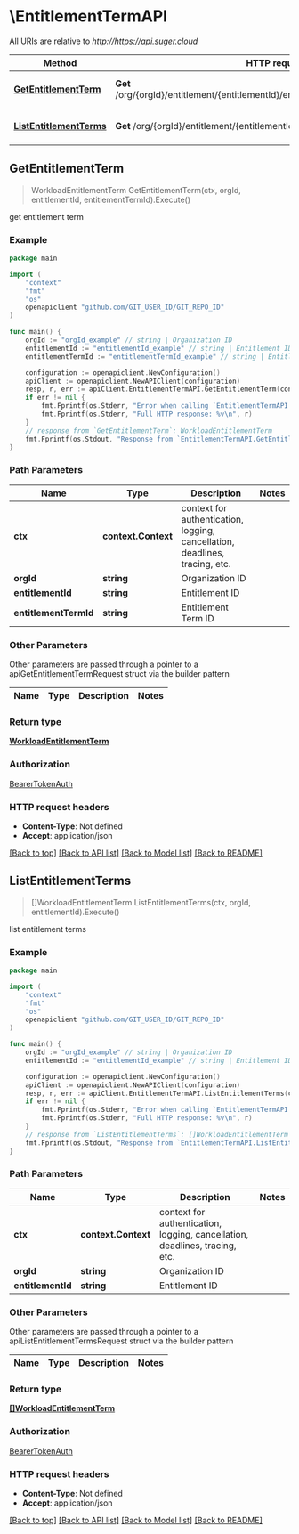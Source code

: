 # \EntitlementTermAPI

All URIs are relative to *http://https://api.suger.cloud*

Method | HTTP request | Description
------------- | ------------- | -------------
[**GetEntitlementTerm**](EntitlementTermAPI.md#GetEntitlementTerm) | **Get** /org/{orgId}/entitlement/{entitlementId}/entitlementTerm/{entitlementTermId} | get entitlement term
[**ListEntitlementTerms**](EntitlementTermAPI.md#ListEntitlementTerms) | **Get** /org/{orgId}/entitlement/{entitlementId}/entitlementTerm | list entitlement terms



## GetEntitlementTerm

> WorkloadEntitlementTerm GetEntitlementTerm(ctx, orgId, entitlementId, entitlementTermId).Execute()

get entitlement term



### Example

```go
package main

import (
    "context"
    "fmt"
    "os"
    openapiclient "github.com/GIT_USER_ID/GIT_REPO_ID"
)

func main() {
    orgId := "orgId_example" // string | Organization ID
    entitlementId := "entitlementId_example" // string | Entitlement ID
    entitlementTermId := "entitlementTermId_example" // string | Entitlement Term ID

    configuration := openapiclient.NewConfiguration()
    apiClient := openapiclient.NewAPIClient(configuration)
    resp, r, err := apiClient.EntitlementTermAPI.GetEntitlementTerm(context.Background(), orgId, entitlementId, entitlementTermId).Execute()
    if err != nil {
        fmt.Fprintf(os.Stderr, "Error when calling `EntitlementTermAPI.GetEntitlementTerm``: %v\n", err)
        fmt.Fprintf(os.Stderr, "Full HTTP response: %v\n", r)
    }
    // response from `GetEntitlementTerm`: WorkloadEntitlementTerm
    fmt.Fprintf(os.Stdout, "Response from `EntitlementTermAPI.GetEntitlementTerm`: %v\n", resp)
}
```

### Path Parameters


Name | Type | Description  | Notes
------------- | ------------- | ------------- | -------------
**ctx** | **context.Context** | context for authentication, logging, cancellation, deadlines, tracing, etc.
**orgId** | **string** | Organization ID | 
**entitlementId** | **string** | Entitlement ID | 
**entitlementTermId** | **string** | Entitlement Term ID | 

### Other Parameters

Other parameters are passed through a pointer to a apiGetEntitlementTermRequest struct via the builder pattern


Name | Type | Description  | Notes
------------- | ------------- | ------------- | -------------




### Return type

[**WorkloadEntitlementTerm**](WorkloadEntitlementTerm.md)

### Authorization

[BearerTokenAuth](../README.md#BearerTokenAuth)

### HTTP request headers

- **Content-Type**: Not defined
- **Accept**: application/json

[[Back to top]](#) [[Back to API list]](../README.md#documentation-for-api-endpoints)
[[Back to Model list]](../README.md#documentation-for-models)
[[Back to README]](../README.md)


## ListEntitlementTerms

> []WorkloadEntitlementTerm ListEntitlementTerms(ctx, orgId, entitlementId).Execute()

list entitlement terms



### Example

```go
package main

import (
    "context"
    "fmt"
    "os"
    openapiclient "github.com/GIT_USER_ID/GIT_REPO_ID"
)

func main() {
    orgId := "orgId_example" // string | Organization ID
    entitlementId := "entitlementId_example" // string | Entitlement ID

    configuration := openapiclient.NewConfiguration()
    apiClient := openapiclient.NewAPIClient(configuration)
    resp, r, err := apiClient.EntitlementTermAPI.ListEntitlementTerms(context.Background(), orgId, entitlementId).Execute()
    if err != nil {
        fmt.Fprintf(os.Stderr, "Error when calling `EntitlementTermAPI.ListEntitlementTerms``: %v\n", err)
        fmt.Fprintf(os.Stderr, "Full HTTP response: %v\n", r)
    }
    // response from `ListEntitlementTerms`: []WorkloadEntitlementTerm
    fmt.Fprintf(os.Stdout, "Response from `EntitlementTermAPI.ListEntitlementTerms`: %v\n", resp)
}
```

### Path Parameters


Name | Type | Description  | Notes
------------- | ------------- | ------------- | -------------
**ctx** | **context.Context** | context for authentication, logging, cancellation, deadlines, tracing, etc.
**orgId** | **string** | Organization ID | 
**entitlementId** | **string** | Entitlement ID | 

### Other Parameters

Other parameters are passed through a pointer to a apiListEntitlementTermsRequest struct via the builder pattern


Name | Type | Description  | Notes
------------- | ------------- | ------------- | -------------



### Return type

[**[]WorkloadEntitlementTerm**](WorkloadEntitlementTerm.md)

### Authorization

[BearerTokenAuth](../README.md#BearerTokenAuth)

### HTTP request headers

- **Content-Type**: Not defined
- **Accept**: application/json

[[Back to top]](#) [[Back to API list]](../README.md#documentation-for-api-endpoints)
[[Back to Model list]](../README.md#documentation-for-models)
[[Back to README]](../README.md)

